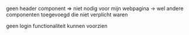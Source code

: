 geen header component => niet nodig voor mijn webpagina
-> wel andere componenten toegevoegd die niet verplicht waren 

geen login functionaliteit kunnen voorzien
